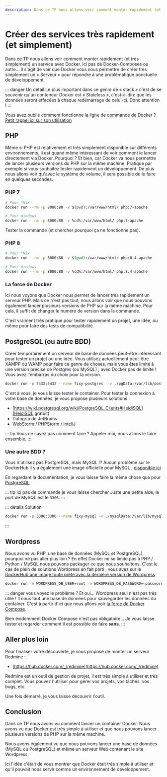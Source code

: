 ```yaml
---
description: Dans ce TP nous allons voir comment monter rapidement (et très simplement) un service avec Docker. Ici pas de Docker-Composes ou autre… Il s'agit de voir que Docker vous nous permettre de créer très simplement un « Serveur » pour répondre à une problématique ponctuelle de developpement.
---
```


# Créer des services très rapidement (et simplement)

Dans ce TP nous allons voir comment monter rapidement (et très simplement) un service avec Docker. Ici pas de Docker-Composes ou autre… Il s'agit de voir que Docker vous nous permettre de créer très simplement un « Serveur » pour répondre à une problématique ponctuelle de développement.

::: danger Un détail
Le plus important dans ce genre de « stack » c'est de se souvenir qu'un conteneur Docker est « Stateless », c'est-à-dire que les données seront effacées à chaque redémarrage de celui-ci. Donc attention !
:::

Vous avez oublié comment fonctionne la ligne de commande de Docker ? [Petit rappel ici sur son utilisation](/cheatsheets/docker/)

## PHP

Même si PHP est relativement et très simplement disponible sur différents environnements, il est quand même intéressant de voir comment le lancer directement via Docker. Pourquoi ? Et bien, car Docker va nous permettre de lancer plusieurs versions du PHP sur la même machine. Pratique par exemple si vous souhaitez tester rapidement un développement. De plus nous allons voir qu'avec le système de volume, il sera possible de le faire en quelques secondes.

### PHP 7

```sh
# Pour *Nix
docker run --rm -p 8080:80 -v $(pwd):/var/www/html/ php:7-apache

# Pour Windows
docker run --rm -p 8080:80 -v %cd%:/var/www/html/ php:7-apache
```

Tester la commande (et chercher pourquoi ça ne fonctionne pas).

### PHP 8

```sh
# Pour *Nix
docker run --rm -p 8080:80 -v $(pwd):/var/www/html/ php:8.4-apache

# Pour Windows
docker run --rm -p 8080:80 -v %cd%:/var/www/html/ php:8.4-apache
```

### La force de Docker

Ici nous voyons que Docker nous permet de lancer très rapidement un serveur PHP. Mais ce n'est pas tout, nous allons voir que nous pouvons également lancer plusieurs versions de PHP sur la même machine. Pour cela, il suffit de changer le numéro de version dans la commande.

C'est vraiment très pratique pour tester rapidement un projet, une idée, ou même pour faire des tests de compatibilité.

## PostgreSQL (ou autre BDD)

Créer temporairement un serveur de base de données peut-être intéressant pour tester un projet ou une idée. Vous utilisez actuellement peut-être XAMPP ou WAMP pour faire ce genre de choses, mais vous êtes limité à une version précise de Postgres (ou MySQL) ; avec Docker pas de limite ! Vous avez l'embarras du choix pour la version.

```sh
docker run -p 5432:5432 --name fixy-postgres  -v ./pgData:/var/lib/postgresql/data -e POSTGRES_USER=myUser -e POSTGRES_PASSWORD=myPassword -d postgres
```

C'est à vous, je vous laisse tester le container. Pour tester la connexion à votre base de données, je vous propose plusieurs solutions :

- [https://wiki.postgresql.org/wiki/PostgreSQL_Clients#HeidiSQL](HeidiSQL gratuit)
- Datagrip de JetBrains
- WebStorm / PHPStorm / InteliJ

::: tip Vous ne savez pas comment faire ?
Appeler moi, nous allons le faire ensemble.
:::

### Une autre BDD ?

Vous n'utilisez pas PostgreSQL, mais MySQL !? Aucun problème sur le DockerHub il y a également une image officielle pour MySQL ; [disponible ici](https://hub.docker.com/_/mysql)

En regardant la documentation, je vous laisse faire la même chose que pour [PostgreSQL](https://hub.docker.com/_/postgres)

::: tip Ici pas de commande je vous laisse chercher
Juste une petite aide, le port de MySQL est le `3306`.
:::

::: details Solution

```sh
docker run -p 3306:3306 --name fixy-mysql -v ./mysqlData:/var/lib/mysql -e MYSQL_ROOT_PASSWORD=myPassword -d mysql
```

:::

## Wordpress

Nous avons vu PHP, une base de données (MySQL et PostgreSQL), pourquoi ne pas aller plus loin ? En effet Docker ne se limite pas à PHP / Python / MySQL nous pouvons packager ce que nous souhaitons. C'est le cas de plein de solutions Wordpress en fait parti ; vous avez sur le [DockerHub une image toute prête avec la dernière version de Wordpress](https://hub.docker.com/_/wordpress)

```sh
docker run -e WORDPRESS_DB_USER=root -e WORDPRESS_DB_PASSWORD=<password> --name wordpress -p 8080:80 -v $(pwd)/html:/var/www/html -d wordpress
```

::: danger vous voyez le problème ?
Et oui… Wordpress seul n'est pas très utile ! Il nous faut une base de données pour sauvegarder les données du container. C'est à partir d'ici que nous allons voir [la force de Docker Compose](/tp/docker/docker_compose.md).

Bien évidemment Docker Compose n'est pas obligatoire… Je vous laisse tester et regarder comment il est possible de faire **sans**.
:::

## Aller plus loin

Pour finaliser votre découverte, je vous propose de monter un serveur Redmine :

- [https://hub.docker.com/_/redmine](https://hub.docker.com/_/redmine)

Redmine est un outil de gestion de projet, il est très simple à utiliser et très complet. Vous pouvez l'utiliser pour gérer vos projets, vos tâches, vos bugs, etc.

Une fois démarré, je vous laisse découvrir l'outil.

## Conclusion

Dans ce TP nous avons vu comment lancer un container Docker. Nous avons vu que Docker est très simple à utiliser et que nous pouvons lancer plusieurs versions de PHP sur la même machine. 

Nous avons également vu que nous pouvons lancer une base de données (MySQL ou PostgreSQL) et même un serveur Web contenant le site Wordpress.

Ici l'idée c'était de vous montrer que Docker était très simple à utiliser et qu'il pouvait nous servir comme un environnement de développement.